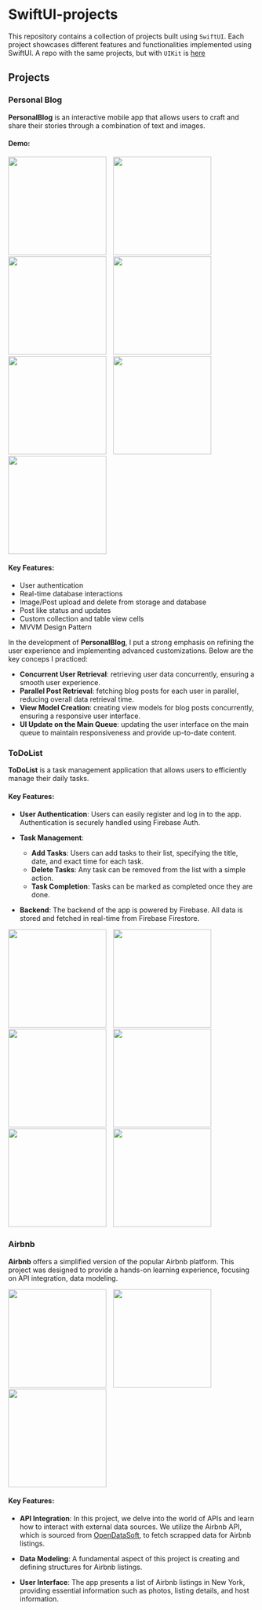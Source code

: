 # SwiftUI-projects

This repository contains a collection of projects built using `SwiftUI`. Each project showcases different features and functionalities implemented using SwiftUI. A repo with the same projects, but with `UIKit` is [here](https://github.com/hyonbokan/Swift-UIkit-Projects)

## Projects

### Personal Blog
**PersonalBlog** is an interactive mobile app that allows users to craft and share their stories through a combination of text and images.

#### Demo:

<p float="left">
  <img src="Project_img/PersonalBlog/1.png" width="200" style="margin-right: 10px;" />
  <img src="Project_img/PersonalBlog/2.png" width="200" style="margin-right: 10px;" />
  <img src="Project_img/PersonalBlog/3.png" width="200" style="margin-right: 10px;" /> 
  <img src="Project_img/PersonalBlog/4.png"width="200" style="margin-right: 10px;" />
  <img src="Project_img/PersonalBlog/5.png" width="200" style="margin-right: 10px;" />
  <img src="Project_img/PersonalBlog/6.png" width="200" style="margin-right: 10px;" />
  <img src="Project_img/PersonalBlog/demovideo.gif" width="200" style="margin-right: 10px;" />
</p>

#### Key Features:

- User authentication
- Real-time database interactions
- Image/Post upload and delete from storage and database
- Post like status and updates
- Custom collection and table view cells
- MVVM Design Pattern

In the development of **PersonalBlog**, I put a strong emphasis on refining the user experience and implementing advanced customizations. Below are the key conceps I practiced: 
- **Concurrent User Retrieval**: retrieving user data concurrently, ensuring a smooth user experience.
- **Parallel Post Retrieval**: fetching blog posts for each user in parallel, reducing overall data retrieval time.
- **View Model Creation**: creating view models for blog posts concurrently, ensuring a responsive user interface.
- **UI Update on the Main Queue**: updating the user interface on the main queue to maintain responsiveness and provide up-to-date content.

### ToDoList

**ToDoList** is a task management application that allows users to efficiently manage their daily tasks. 

#### Key Features:

- **User Authentication**: Users can easily register and log in to the app. Authentication is securely handled using Firebase Auth.
  
- **Task Management**: 
  - **Add Tasks**: Users can add tasks to their list, specifying the title, date, and exact time for each task.
  - **Delete Tasks**: Any task can be removed from the list with a simple action.
  - **Task Completion**: Tasks can be marked as completed once they are done.
  
- **Backend**: The backend of the app is powered by Firebase. All data is stored and fetched in real-time from Firebase Firestore.

<p float="left">
  <img src="Project_img/ToDo/1.png" width="200" style="margin-right: 10px;" />
  <img src="Project_img/ToDo/2.png" width="200" style="margin-right: 10px;" />
  <img src="Project_img/ToDo/3.png" width="200" style="margin-right: 10px;" /> 
  <img src="Project_img/ToDo/4.png" width="200" style="margin-right: 10px;" />
  <img src="Project_img/ToDo/5.png" width="200" style="margin-right: 10px;" />
  <img src="Project_img/ToDo/ToDoList_video.gif" width="200" style="margin-right: 10px;" />
</p>

### Airbnb

**Airbnb** offers a simplified version of the popular Airbnb platform. This project was designed to provide a hands-on learning experience, focusing on API integration, data modeling.

<p float="left">
  <img src="Project_img/Airbnb/1.png" width="200" style="margin-right: 10px;" />
  <img src="Project_img/Airbnb/2.png" width="200" style="margin-right: 10px;" />
  <img src="Project_img/Airbnb/3.png" width="200" style="margin-right: 10px;" /> 
</p>

#### Key Features:

- **API Integration**: In this project, we delve into the world of APIs and learn how to interact with external data sources. We utilize the Airbnb API, which is sourced from [OpenDataSoft](https://public.opendatasoft.com/explore/dataset/airbnb-listings/table/?disjunctive.host_verifications&disjunctive.amenities&disjunctive.features), to fetch scrapped data for Airbnb listings.

- **Data Modeling**: A fundamental aspect of this project is creating and defining structures for Airbnb listings.

- **User Interface**: The app presents a list of Airbnb listings in New York, providing essential information such as photos, listing details, and host information.

